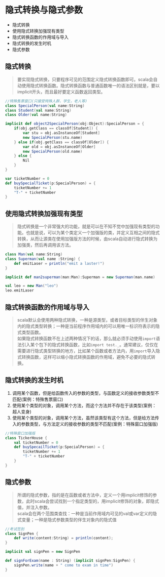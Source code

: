 # 隐式转换与隐式参数
* 隐式转换
* 使用隐式转换加强现有类型
* 隐式转换函数的作用域与导入
* 隐式转换的发生时机
* 隐式参数

## 隐式转换
>要实现隐式转换，只要程序可见的范围定义隐式转换函数即可。scala会自动使用隐式转换函数。隐式转换函数与普通函数唯一的语法区别就是，要以implicit开头，而且最好要定义函数返回类型。
``` scala code 
//特殊售票窗口(只接受特殊人群，学生，老人等)
class SpecialPerson(val name:String)
class Student(val name:String)
class Older(val name:String)

implicit def object2SpecialPerson(obj:Object):SpecialPerson = {
    if(obj.getClass == classOf[Student]) {
        var stu = obj.asInstanceOf[Student]
        new SpecialPerson(stu.name)
    } else if(obj.getClass == classOf[Older]) {
        var old = obj.asInstanceOf[Older]
        new SpecialPerson(old.name)
    } else {
        Nil
    }
}

var ticketNumber = 0
def buySpecialTicket(p:SpecialPerson) = {
    ticketNumber += 1
    "T-" + ticketNumber
}
```

## 使用隐式转换加强现有类型
>隐式转换是一个非常强大的功能，就是可以在不知不觉中加强现有类型的功能。也就是说，可以为某个类定义一个加强版的类，并定义互相之间的隐式转换，从而让源类在使用加强版方法的时候，由scala自动进行隐式转换为加强类，然后再调用该方法。
``` scala code
class Man(val name:String) 
class Superman(val name :String) {
    def emitLaser = println("emit a laster!")
}

implicit def man2superman(man:Man):Superman = new Superman(man.name)

val leo = new Man("leo")
leo.emitLaser
```

## 隐式转换函数的作用域与导入
>scala默认会使用两种隐式转换，一种是源类型，或者目标类型的伴生对象内的隐式类型转换；一种是当前程序作用域内的可以用唯一标识符表示的隐式类型函数。<br>如果隐式转换函数不在上述两种情况下的话，那么就必须手动使用`import`语法引入某个包下的隐式转换函数，比如`import test._`。通常建议，仅仅在需要进行隐式类型转换的地方，比如某个函数或者方法内，用`import`导入隐式转换函数，这样可以缩小隐式转换函数的作用域，避免不必要的隐式转换。

## 隐式转换的发生时机
1. 调用某个函数，但是给函数传入的参数的类型，与函数定义的接收参数类型不匹配(案例：特殊售票窗口) 
2. 使用某个类型的对象，调用某个方法，而这个方法并不存在于该类型(案例：超人变身)
3. 使用某个类型的对象，调用某个方法，虽然该类型有这个方法，但是给方法传入的参数类型，与方法定义的接收参数的类型不匹配(案例：特殊窗口加强版)
``` scala code 
//特殊窗口加强版
class TickerHouse {
    val ticketNumber = 0
    def buySpecailTicket(p:SpecialPerson) = {
        ticketNumber += 1
        "T-" + ticketNumber
    }
}
```
## 隐式参数
>所谓的隐式参数，指的是在函数或者方法中，定义一个用implicit修饰的参数，此时scala会尝试找到一个指定类型的，用implicit修饰的对象，即隐式值，并注入参数。<br>scala会在两个范围类查找：一种是当前作用域内可见的val或var定义的隐式变量；一种是隐式参数类型的伴生对象内的隐式值
``` scala code 
//考试签到
class SignPen {
    def write(content:String) = println(content);
}

implicit val signPen = new SignPen

def signForExam(name : String) (implicit signPen:SignPen) {
    signPen.write(name + " come to exam in time")
}
```

